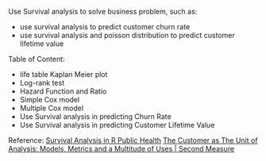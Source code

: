 Use Survival analysis to solve business problem, such as:

* use survival analysis to predict customer churn rate
* use survival analysis and poisson distribution to predict customer lifetime value

Table of Content:
* life table Kaplan Meier plot
* Log-rank test
* Hazard Function and Ratio
* Simple Cox model
* Multiple Cox model
* Use Survival analysis in predicting Churn Rate
* Use Survival analysis in predicting Customer Lifetime Value



Reference:
[Survival Analysis in R Public Health](https://www.coursera.org/learn/survival-analysis-r-public-health)
[The Customer as The Unit of Analysis: Models, Metrics and a Multitude of Uses | Second Measure](https://www.youtube.com/watch?v=HR4Cj9rhnII)
